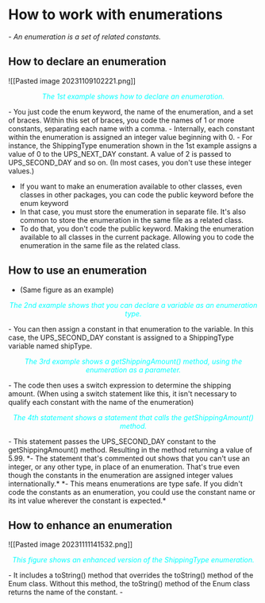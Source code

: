 # How to work with enumerations
*- An enumeration is a set of related constants.*
## How to declare an enumeration
![[Pasted image 20231109102221.png]]
<p style="text-align:center; font-style: italic; color:#00FFFF">The 1st example shows how to declare an enumeration. </p>
- You just code the enum keyword, the name of the enumeration, and a set of braces. Within this set of braces, you code the names of 1 or more constants, separating each name with a comma.
- Internally, each constant within the enumeration is assigned an integer value beginning with 0. 
- For instance, the ShippingType enumeration shown in the 1st example assigns a value of 0 to the UPS_NEXT_DAY constant. A value of 2 is passed to UPS_SECOND_DAY and so on. (In most cases, you don't use these integer values.)

- If you want to make an enumeration available to other classes, even classes in other packages, you can code the public keyword before the enum keyword
- In that case, you must store the enumeration in separate file. It's also common to store the enumeration in the same file as a related class. 
- To do that, you don't code the public keyword. Making the enumeration available to all classes in the current package. Allowing you to code the enumeration in the same file as the related class. 

## How to use an enumeration
- (Same figure as an example)
<p style="text-align:center; font-style: italic; color:#00FFFF">The 2nd example shows that you can declare a variable as an enumeration type. </p>
- You can then assign a constant in that enumeration to the variable. In this case, the UPS_SECOND_DAY constant is assigned to a ShippingType variable named shipType.
<p style="text-align:center; font-style: italic; color:#00FFFF">The 3rd example shows a getShippingAmount() method, using the enumeration as a parameter.</p>
- The code then uses a switch expression to determine the shipping amount. (When using a switch statement like this, it isn't necessary to qualify each constant with the name of the enumeration)
<p style="text-align:center; font-style: italic; color:#00FFFF">The 4th statement shows a statement that calls the getShippingAmount() method. </p>
- This statement passes the UPS_SECOND_DAY constant to the getShippingAmount() method. Resulting in the method returning a value of 5.99. 
*- The statement that's commented out shows that you can't use an integer, or any other type, in place of an enumeration. That's true even though the constants in the enumeration are assigned integer values internationally.*
*- This means enumerations are type safe. If you didn't code the constants as an enumeration, you could use the constant name or its int value wherever the constant is expected.*

## How to enhance an enumeration
![[Pasted image 20231111141532.png]]

<p style="text-align:center; font-style: italic; color:#00FFFF">This figure shows an enhanced version of the ShippingType enumeration.</p>
- It includes a toString() method that overrides the toString() method of the Enum class. Without this method, the toString() method of the Enum class returns the name of the constant. 
- 